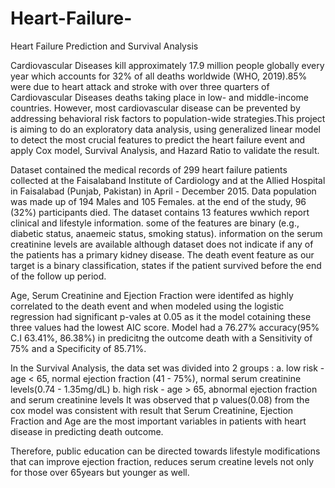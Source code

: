 # Heart-Failure-
Heart Failure Prediction and Survival Analysis

Cardiovascular Diseases kill approximately 17.9 million people globally every year which accounts for 32% of all deaths worldwide (WHO, 2019).85% were due to heart attack and stroke with over three quarters of Cardiovascular Diseases deaths taking place in low- and middle-income countries.
However, most cardiovascular disease can be prevented by addressing behavioral risk factors to population-wide strategies.This project is aiming to do an exploratory data analysis,  using generalized linear model to detect the most crucial features to predict the heart failure event and apply Cox model, Survival Analysis, and Hazard Ratio to validate the result.

Dataset contained the medical records of 299 heart failure patients collected at the Faisalaband Institute of Cardiology and at the Allied Hospital in Faisalabad (Punjab, Pakistan) in April - December 2015. Data population was made up of 194 Males and 105 Females. at the end of the study, 96 (32%) participants died.
The dataset contains 13 features wwhich report clinical and lifestyle information. some of the features are binary (e.g., diabetic status, anaemeic status, smoking status). information on the serum creatinine levels are available although
dataset does not indicate if any of the patients has a primary kidney disease. The death event feature as our target is a binary classification, states if the patient survived before the end of the follow up period.

Age, Serum Creatinine and Ejection Fraction were identifed as highly correlated to the death event and when modeled using the logistic regression had significant p-vales at 0.05 as it the model cotaining these three values had the lowest AIC score. Model had a 76.27% accuracy(95% C.I 63.41%, 86.38%) in predicitng the outcome death with a Sensitivity of 75% and a Specificity of 85.71%.

In the Survival Analysis, the data set was divided into 2 groups : 
  a. low risk - age < 65, normal ejection fraction (41 - 75%), normal serum creatinine levels(0.74 - 1.35mg/dL)
  b. high risk - age > 65, abnormal ejection fraction and serum creatinine levels 
It was observed that p values(0.08) from the cox model was consistent with result that 
Serum Creatinine, Ejection Fraction and Age are the most important variables in patients with heart disease in predicting death outcome.

Therefore, public education can be directed towards lifestyle modifications that can improve ejection fraction, reduces serum creatine levels not only for those over 65years but younger as well.


